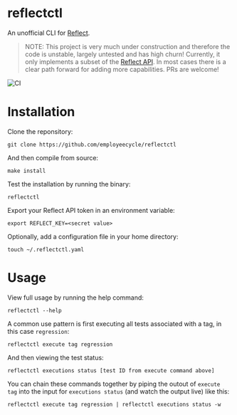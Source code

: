 # reflectctl

An unofficial CLI for [Reflect](https://reflect.run/).

> NOTE: This project is very much under construction and therefore the code is unstable, largely untested and has high churn! Currently, it only implements a subset of the [Reflect API](https://reflect.run/docs/developer-api/documentation/). In most cases there is a clear path forward for adding more capabilities. PRs are welcome!

![CI](https://github.com/employeecycle/reflectctl/actions/workflows/ci.yaml/badge.svg)

# Installation
Clone the reponsitory:

```
git clone https://github.com/employeecycle/reflectctl
```

And then compile from source:

```
make install
```

Test the installation by running the binary:

```
reflectctl
```

Export your Reflect API token in an environment variable:

```
export REFLECT_KEY=<secret value>
```

Optionally, add a configuration file in your home directory:

```
touch ~/.reflectctl.yaml
```

# Usage
View full usage by running the help command:

```
reflectctl --help
```

A common use pattern is first executing all tests associated with a tag, in this case `regression`:

```
reflectctl execute tag regression
```

And then viewing the test status:
```
reflectctl executions status [test ID from execute command above]
```

You can chain these commands together by piping the outout of `execute tag` into the input for `executions status` (and watch the output live) like this:

```
reflectctl execute tag regression | reflectctl executions status -w
```

